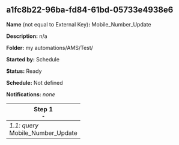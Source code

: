 ## a1fc8b22-96ba-fd84-61bd-05733e4938e6

**Name** (not equal to External Key)**:** Mobile_Number_Update

**Description:** n/a

**Folder:** my automations/AMS/Test/

**Started by:** Schedule

**Status:** Ready

**Schedule:** Not defined

**Notifications:** _none_


| Step 1<br>_<small>-</small>_ |
| --- |
| _1.1: query_<br>Mobile_Number_Update |
